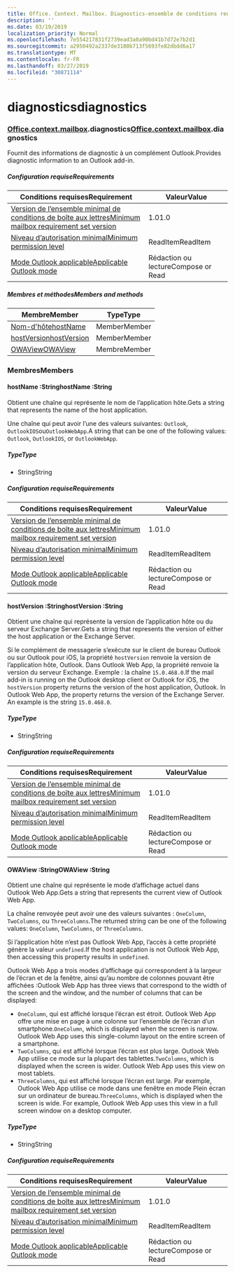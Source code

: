```yaml
---
title: Office. Context. Mailbox. Diagnostics-ensemble de conditions requises 1,5
description: ''
ms.date: 03/19/2019
localization_priority: Normal
ms.openlocfilehash: 7e554217831f2739ead3a0a90bd41b7d72e7b2d1
ms.sourcegitcommit: a2950492a2337de3180b713f5693fe82dbdd6a17
ms.translationtype: MT
ms.contentlocale: fr-FR
ms.lasthandoff: 03/27/2019
ms.locfileid: "30871114"
---
```

# <a name="diagnostics"></a><span data-ttu-id="2da43-102">diagnostics</span><span class="sxs-lookup"><span data-stu-id="2da43-102">diagnostics</span></span>

### <a name="officeofficemdcontextofficecontextmdmailboxofficecontextmailboxmddiagnostics"></a><span data-ttu-id="2da43-103">[Office](Office.md)[.context](Office.context.md)[.mailbox](Office.context.mailbox.md).diagnostics</span><span class="sxs-lookup"><span data-stu-id="2da43-103">[Office](Office.md)[.context](Office.context.md)[.mailbox](Office.context.mailbox.md).diagnostics</span></span>

<span data-ttu-id="2da43-104">Fournit des informations de diagnostic à un complément Outlook.</span><span class="sxs-lookup"><span data-stu-id="2da43-104">Provides diagnostic information to an Outlook add-in.</span></span>

##### <a name="requirements"></a><span data-ttu-id="2da43-105">Configuration requise</span><span class="sxs-lookup"><span data-stu-id="2da43-105">Requirements</span></span>

|<span data-ttu-id="2da43-106">Conditions requises</span><span class="sxs-lookup"><span data-stu-id="2da43-106">Requirement</span></span>| <span data-ttu-id="2da43-107">Valeur</span><span class="sxs-lookup"><span data-stu-id="2da43-107">Value</span></span>|
|---|---|
|[<span data-ttu-id="2da43-108">Version de l’ensemble minimal de conditions de boîte aux lettres</span><span class="sxs-lookup"><span data-stu-id="2da43-108">Minimum mailbox requirement set version</span></span>](/office/dev/add-ins/reference/requirement-sets/outlook-api-requirement-sets)| <span data-ttu-id="2da43-109">1.0</span><span class="sxs-lookup"><span data-stu-id="2da43-109">1.0</span></span>|
|[<span data-ttu-id="2da43-110">Niveau d’autorisation minimal</span><span class="sxs-lookup"><span data-stu-id="2da43-110">Minimum permission level</span></span>](/outlook/add-ins/understanding-outlook-add-in-permissions)| <span data-ttu-id="2da43-111">ReadItem</span><span class="sxs-lookup"><span data-stu-id="2da43-111">ReadItem</span></span>|
|[<span data-ttu-id="2da43-112">Mode Outlook applicable</span><span class="sxs-lookup"><span data-stu-id="2da43-112">Applicable Outlook mode</span></span>](/outlook/add-ins/#extension-points)| <span data-ttu-id="2da43-113">Rédaction ou lecture</span><span class="sxs-lookup"><span data-stu-id="2da43-113">Compose or Read</span></span>|

##### <a name="members-and-methods"></a><span data-ttu-id="2da43-114">Membres et méthodes</span><span class="sxs-lookup"><span data-stu-id="2da43-114">Members and methods</span></span>

| <span data-ttu-id="2da43-115">Membre</span><span class="sxs-lookup"><span data-stu-id="2da43-115">Member</span></span> | <span data-ttu-id="2da43-116">Type</span><span class="sxs-lookup"><span data-stu-id="2da43-116">Type</span></span> |
|--------|------|
| [<span data-ttu-id="2da43-117">Nom-d'hôte</span><span class="sxs-lookup"><span data-stu-id="2da43-117">hostName</span></span>](#hostname-string) | <span data-ttu-id="2da43-118">Member</span><span class="sxs-lookup"><span data-stu-id="2da43-118">Member</span></span> |
| [<span data-ttu-id="2da43-119">hostVersion</span><span class="sxs-lookup"><span data-stu-id="2da43-119">hostVersion</span></span>](#hostversion-string) | <span data-ttu-id="2da43-120">Member</span><span class="sxs-lookup"><span data-stu-id="2da43-120">Member</span></span> |
| [<span data-ttu-id="2da43-121">OWAView</span><span class="sxs-lookup"><span data-stu-id="2da43-121">OWAView</span></span>](#owaview-string) | <span data-ttu-id="2da43-122">Membre</span><span class="sxs-lookup"><span data-stu-id="2da43-122">Member</span></span> |

### <a name="members"></a><span data-ttu-id="2da43-123">Membres</span><span class="sxs-lookup"><span data-stu-id="2da43-123">Members</span></span>

####  <a name="hostname-string"></a><span data-ttu-id="2da43-124">hostName :String</span><span class="sxs-lookup"><span data-stu-id="2da43-124">hostName :String</span></span>

<span data-ttu-id="2da43-125">Obtient une chaîne qui représente le nom de l’application hôte.</span><span class="sxs-lookup"><span data-stu-id="2da43-125">Gets a string that represents the name of the host application.</span></span>

<span data-ttu-id="2da43-126">Une chaîne qui peut avoir l’une des valeurs suivantes: `Outlook`, `OutlookIOS`ou`OutlookWebApp`.</span><span class="sxs-lookup"><span data-stu-id="2da43-126">A string that can be one of the following values: `Outlook`, `OutlookIOS`, or `OutlookWebApp`.</span></span>

##### <a name="type"></a><span data-ttu-id="2da43-127">Type</span><span class="sxs-lookup"><span data-stu-id="2da43-127">Type</span></span>

*   <span data-ttu-id="2da43-128">String</span><span class="sxs-lookup"><span data-stu-id="2da43-128">String</span></span>

##### <a name="requirements"></a><span data-ttu-id="2da43-129">Configuration requise</span><span class="sxs-lookup"><span data-stu-id="2da43-129">Requirements</span></span>

|<span data-ttu-id="2da43-130">Conditions requises</span><span class="sxs-lookup"><span data-stu-id="2da43-130">Requirement</span></span>| <span data-ttu-id="2da43-131">Valeur</span><span class="sxs-lookup"><span data-stu-id="2da43-131">Value</span></span>|
|---|---|
|[<span data-ttu-id="2da43-132">Version de l’ensemble minimal de conditions de boîte aux lettres</span><span class="sxs-lookup"><span data-stu-id="2da43-132">Minimum mailbox requirement set version</span></span>](/office/dev/add-ins/reference/requirement-sets/outlook-api-requirement-sets)| <span data-ttu-id="2da43-133">1.0</span><span class="sxs-lookup"><span data-stu-id="2da43-133">1.0</span></span>|
|[<span data-ttu-id="2da43-134">Niveau d’autorisation minimal</span><span class="sxs-lookup"><span data-stu-id="2da43-134">Minimum permission level</span></span>](/outlook/add-ins/understanding-outlook-add-in-permissions)| <span data-ttu-id="2da43-135">ReadItem</span><span class="sxs-lookup"><span data-stu-id="2da43-135">ReadItem</span></span>|
|[<span data-ttu-id="2da43-136">Mode Outlook applicable</span><span class="sxs-lookup"><span data-stu-id="2da43-136">Applicable Outlook mode</span></span>](/outlook/add-ins/#extension-points)| <span data-ttu-id="2da43-137">Rédaction ou lecture</span><span class="sxs-lookup"><span data-stu-id="2da43-137">Compose or Read</span></span>|

####  <a name="hostversion-string"></a><span data-ttu-id="2da43-138">hostVersion :String</span><span class="sxs-lookup"><span data-stu-id="2da43-138">hostVersion :String</span></span>

<span data-ttu-id="2da43-139">Obtient une chaîne qui représente la version de l’application hôte ou du serveur Exchange Server.</span><span class="sxs-lookup"><span data-stu-id="2da43-139">Gets a string that represents the version of either the host application or the Exchange Server.</span></span>

<span data-ttu-id="2da43-p101">Si le complément de messagerie s’exécute sur le client de bureau Outlook ou sur Outlook pour iOS, la propriété `hostVersion` renvoie la version de l’application hôte, Outlook. Dans Outlook Web App, la propriété renvoie la version du serveur Exchange. Exemple : la chaîne `15.0.468.0`.</span><span class="sxs-lookup"><span data-stu-id="2da43-p101">If the mail add-in is running on the Outlook desktop client or Outlook for iOS, the `hostVersion` property returns the version of the host application, Outlook. In Outlook Web App, the property returns the version of the Exchange Server. An example is the string `15.0.468.0`.</span></span>

##### <a name="type"></a><span data-ttu-id="2da43-143">Type</span><span class="sxs-lookup"><span data-stu-id="2da43-143">Type</span></span>

*   <span data-ttu-id="2da43-144">String</span><span class="sxs-lookup"><span data-stu-id="2da43-144">String</span></span>

##### <a name="requirements"></a><span data-ttu-id="2da43-145">Configuration requise</span><span class="sxs-lookup"><span data-stu-id="2da43-145">Requirements</span></span>

|<span data-ttu-id="2da43-146">Conditions requises</span><span class="sxs-lookup"><span data-stu-id="2da43-146">Requirement</span></span>| <span data-ttu-id="2da43-147">Valeur</span><span class="sxs-lookup"><span data-stu-id="2da43-147">Value</span></span>|
|---|---|
|[<span data-ttu-id="2da43-148">Version de l’ensemble minimal de conditions de boîte aux lettres</span><span class="sxs-lookup"><span data-stu-id="2da43-148">Minimum mailbox requirement set version</span></span>](/office/dev/add-ins/reference/requirement-sets/outlook-api-requirement-sets)| <span data-ttu-id="2da43-149">1.0</span><span class="sxs-lookup"><span data-stu-id="2da43-149">1.0</span></span>|
|[<span data-ttu-id="2da43-150">Niveau d’autorisation minimal</span><span class="sxs-lookup"><span data-stu-id="2da43-150">Minimum permission level</span></span>](/outlook/add-ins/understanding-outlook-add-in-permissions)| <span data-ttu-id="2da43-151">ReadItem</span><span class="sxs-lookup"><span data-stu-id="2da43-151">ReadItem</span></span>|
|[<span data-ttu-id="2da43-152">Mode Outlook applicable</span><span class="sxs-lookup"><span data-stu-id="2da43-152">Applicable Outlook mode</span></span>](/outlook/add-ins/#extension-points)| <span data-ttu-id="2da43-153">Rédaction ou lecture</span><span class="sxs-lookup"><span data-stu-id="2da43-153">Compose or Read</span></span>|

####  <a name="owaview-string"></a><span data-ttu-id="2da43-154">OWAView :String</span><span class="sxs-lookup"><span data-stu-id="2da43-154">OWAView :String</span></span>

<span data-ttu-id="2da43-155">Obtient une chaîne qui représente le mode d’affichage actuel dans Outlook Web App.</span><span class="sxs-lookup"><span data-stu-id="2da43-155">Gets a string that represents the current view of Outlook Web App.</span></span>

<span data-ttu-id="2da43-156">La chaîne renvoyée peut avoir une des valeurs suivantes : `OneColumn`, `TwoColumns`, ou `ThreeColumns`.</span><span class="sxs-lookup"><span data-stu-id="2da43-156">The returned string can be one of the following values: `OneColumn`, `TwoColumns`, or `ThreeColumns`.</span></span>

<span data-ttu-id="2da43-157">Si l’application hôte n’est pas Outlook Web App, l’accès à cette propriété génère la valeur `undefined`.</span><span class="sxs-lookup"><span data-stu-id="2da43-157">If the host application is not Outlook Web App, then accessing this property results in `undefined`.</span></span>

<span data-ttu-id="2da43-158">Outlook Web App a trois modes d’affichage qui correspondent à la largeur de l’écran et de la fenêtre, ainsi qu’au nombre de colonnes pouvant être affichées :</span><span class="sxs-lookup"><span data-stu-id="2da43-158">Outlook Web App has three views that correspond to the width of the screen and the window, and the number of columns that can be displayed:</span></span>

*   <span data-ttu-id="2da43-p102">`OneColumn`, qui est affiché lorsque l’écran est étroit. Outlook Web App offre une mise en page à une colonne sur l’ensemble de l’écran d’un smartphone.</span><span class="sxs-lookup"><span data-stu-id="2da43-p102">`OneColumn`, which is displayed when the screen is narrow. Outlook Web App uses this single-column layout on the entire screen of a smartphone.</span></span>
*   <span data-ttu-id="2da43-p103">`TwoColumns`, qui est affiché lorsque l’écran est plus large. Outlook Web App utilise ce mode sur la plupart des tablettes.</span><span class="sxs-lookup"><span data-stu-id="2da43-p103">`TwoColumns`, which is displayed when the screen is wider. Outlook Web App uses this view on most tablets.</span></span>
*   <span data-ttu-id="2da43-p104">`ThreeColumns`, qui est affiché lorsque l’écran est large. Par exemple, Outlook Web App utilise ce mode dans une fenêtre en mode Plein écran sur un ordinateur de bureau.</span><span class="sxs-lookup"><span data-stu-id="2da43-p104">`ThreeColumns`, which is displayed when the screen is wide. For example, Outlook Web App uses this view in a full screen window on a desktop computer.</span></span>

##### <a name="type"></a><span data-ttu-id="2da43-165">Type</span><span class="sxs-lookup"><span data-stu-id="2da43-165">Type</span></span>

*   <span data-ttu-id="2da43-166">String</span><span class="sxs-lookup"><span data-stu-id="2da43-166">String</span></span>

##### <a name="requirements"></a><span data-ttu-id="2da43-167">Configuration requise</span><span class="sxs-lookup"><span data-stu-id="2da43-167">Requirements</span></span>

|<span data-ttu-id="2da43-168">Conditions requises</span><span class="sxs-lookup"><span data-stu-id="2da43-168">Requirement</span></span>| <span data-ttu-id="2da43-169">Valeur</span><span class="sxs-lookup"><span data-stu-id="2da43-169">Value</span></span>|
|---|---|
|[<span data-ttu-id="2da43-170">Version de l’ensemble minimal de conditions de boîte aux lettres</span><span class="sxs-lookup"><span data-stu-id="2da43-170">Minimum mailbox requirement set version</span></span>](/office/dev/add-ins/reference/requirement-sets/outlook-api-requirement-sets)| <span data-ttu-id="2da43-171">1.0</span><span class="sxs-lookup"><span data-stu-id="2da43-171">1.0</span></span>|
|[<span data-ttu-id="2da43-172">Niveau d’autorisation minimal</span><span class="sxs-lookup"><span data-stu-id="2da43-172">Minimum permission level</span></span>](/outlook/add-ins/understanding-outlook-add-in-permissions)| <span data-ttu-id="2da43-173">ReadItem</span><span class="sxs-lookup"><span data-stu-id="2da43-173">ReadItem</span></span>|
|[<span data-ttu-id="2da43-174">Mode Outlook applicable</span><span class="sxs-lookup"><span data-stu-id="2da43-174">Applicable Outlook mode</span></span>](/outlook/add-ins/#extension-points)| <span data-ttu-id="2da43-175">Rédaction ou lecture</span><span class="sxs-lookup"><span data-stu-id="2da43-175">Compose or Read</span></span>|
